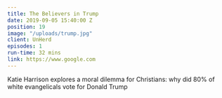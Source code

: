 ```yaml
---
title: The Believers in Trump
date: 2019-09-05 15:40:00 Z
position: 19
image: "/uploads/trump.jpg"
client: UnHerd
episodes: 1
run-time: 32 mins
link: https://www.google.com
---
```


Katie Harrison explores a moral dilemma for Christians: why did 80% of white evangelicals vote for Donald Trump